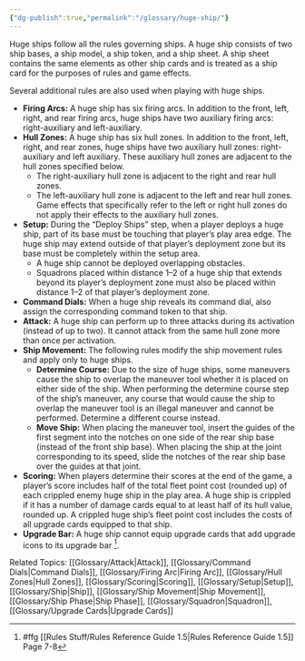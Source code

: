 ```yaml
---
{"dg-publish":true,"permalink":"/glossary/huge-ship/"}
---
```


Huge ships follow all the rules governing ships. A huge ship consists of two ship bases, a ship model, a ship token, and a ship sheet. A ship sheet contains the same elements as other ship cards and is treated as a ship card for the purposes of rules and game effects.

Several additional rules are also used when playing with huge ships.

- **Firing Arcs:** A huge ship has six firing arcs. In addition to the front, left, right, and rear firing arcs, huge ships have two auxiliary firing arcs: right-auxiliary and left-auxiliary.
- **Hull Zones:** A huge ship has six hull zones. In addition to the front, left, right, and rear zones, huge ships have two auxiliary hull zones: right-auxiliary and left auxiliary. These auxiliary hull zones are adjacent to the hull zones specified below.
  - The right-auxiliary hull zone is adjacent to the right and rear hull zones.
  - The left-auxiliary hull zone is adjacent to the left and rear hull zones.
  Game effects that specifically refer to the left or right hull zones do not apply their effects to the auxiliary hull zones.
- **Setup:** During the “Deploy Ships” step, when a player deploys a huge ship, part of its base must be touching that player’s play area edge. The huge ship may extend outside of that player’s deployment zone but its base must be completely within the setup area.
  - A huge ship cannot be deployed overlapping obstacles.
  - Squadrons placed within distance 1–2 of a huge ship that extends beyond its player’s deployment zone must also be placed within distance 1–2 of that player’s deployment zone.
- **Command Dials:** When a huge ship reveals its command dial, also assign the corresponding command token to that ship.
- **Attack:** A huge ship can perform up to three attacks during its activation (instead of up to two). It cannot attack from the same hull zone more than once per activation.
- **Ship Movement:** The following rules modify the ship movement rules and apply only to huge ships.
  - **Determine Course:** Due to the size of huge ships, some maneuvers cause the ship to overlap the maneuver tool whether it is placed on either side of the ship. When performing the determine course step of the ship’s maneuver, any course that would cause the ship to overlap the maneuver tool is an illegal maneuver and cannot be performed. Determine a different course instead.
  - **Move Ship:** When placing the maneuver tool, insert the guides of the first segment into the notches on one side of the rear ship base (instead of the front ship base). When placing the ship at the joint corresponding to its speed, slide the notches of the rear ship base over the guides at that joint.
- **Scoring:** When players determine their scores at the end of the game, a player’s score includes half of the total fleet point cost (rounded up) of each crippled enemy huge ship in the play area. A huge ship is crippled if it has a number of damage cards equal to at least half of its hull value, rounded up. A crippled huge ship’s fleet point cost includes the costs of all upgrade cards equipped to that ship.
- **Upgrade Bar:** A huge ship cannot equip upgrade cards that add upgrade icons to its upgrade bar [^1].

Related Topics: [[Glossary/Attack\|Attack]], [[Glossary/Command Dials\|Command Dials]], [[Glossary/Firing Arc\|Firing Arc]], [[Glossary/Hull Zones\|Hull Zones]], [[Glossary/Scoring\|Scoring]], [[Glossary/Setup\|Setup]], [[Glossary/Ship\|Ship]], [[Glossary/Ship Movement\|Ship Movement]], [[Glossary/Ship Phase\|Ship Phase]], [[Glossary/Squadron\|Squadron]], [[Glossary/Upgrade Cards\|Upgrade Cards]]

[^1]: #ffg [[Rules Stuff/Rules Reference Guide 1.5\|Rules Reference Guide 1.5]] Page 7-8
